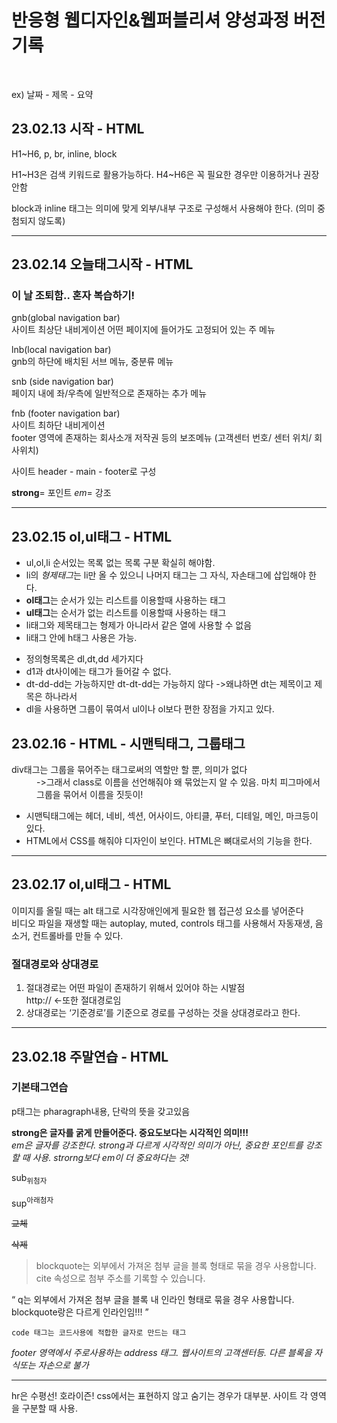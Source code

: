 <h1>반응형 웹디자인&웹퍼블리셔 양성과정 버전기록</h1>
<p><br></p>
<p>ex) 날짜 - 제목 - 요약</p>
<h2>23.02.13 시작 - HTML</h2>
<p>H1~H6, p, br, inline, block</p>
<p>H1~H3은 검색 키워드로 활용가능하다. H4~H6은 꼭 필요한 경우만 이용하거나 권장안함 </p>
<p>block과 inline 태그는 의미에 맞게 외부/내부 구조로 구성해서 사용해야 한다. (의미 중첨되지 않도록)</p>
<hr>
<h2>23.02.14 오늘태그시작 - HTML</h2>
<h3>이 날 조퇴함.. 혼자 복습하기!</h3>
<p>gnb(global navigation bar)<br>사이트 최상단 내비게이션 어떤 페이지에 들어가도 고정되어 있는 주 메뉴</p>
<p>lnb(local navigation bar)<br>gnb의 하단에 배치된 서브 메뉴, 중분류 메뉴</p>
<p>snb (side navigation bar)<br>페이지 내에 좌/우측에 일반적으로 존재하는 추가 메뉴</p>
<p>fnb (footer navigation bar)<br>사이트 최하단 내비게이션<br>footer 영역에 존재하는 회사소개 저작권 등의 보조메뉴 (고객센터 번호/ 센터 위치/ 회사위치)</P>
<p>사이트 header - main - footer로 구성</p>
<p><strong>strong</strong>= 포인트 <em>em</em>= 강조</p>
<blockqoute cite="https://webty.tistory.com/85"></blockquote>
<hr>
<h2>23.02.15 ol,ul태그 - HTML</h2>
<ul>
  <li>ul,ol,li 순서있는 목록 없는 목록 구분 확실히 해야함.</li>
  <li>li의 <em>형제태그</em>는 li만 올 수 있으니 나머지 태그는 그 자식, 자손태그에 삽입해야 한다.</li>
  <li><strong>ol태그</strong>는 순서가 있는 리스트를 이용할때 사용하는 태그</li>
  <li><strong>ul태그</strong>는 순서가 없는 리스트를 이용할때 사용하는 태그</li>
  <li>li태그와 제목태그는 형제가 아니라서 같은 열에 사용할 수 없음</li>
  <li>li태그 안에 h태그 사용은 가능.</li>
</ul>
<ul>
  <li>정의형목록은 dl,dt,dd 세가지다</li>
  <li>d1과 dt사이에는 태그가 들어갈 수 없다.</li>
  <li>dt-dd-dd는 가능하지만 dt-dt-dd는 가능하지 않다 ->왜냐하면 dt는 제목이고 제목은 하나라서</li>
  <li>dl을 사용하면 그룹이 묶여서 ul이나 ol보다 편한 장점을 가지고 있다.</li>
</ul>
<div class="study">
  <h2>23.02.16 - HTML - 시맨틱태그, 그룹태그</h2>
  <dl>
    <dt>div태그는 그룹을 묶어주는 태그로써의 역할만 할 뿐, 의미가 없다</dt>
    <dd>->그래서 class로 이름을 선언해줘야 왜 묶었는지 알 수 있음. 마치 피그마에서 그룹을 묶어서 이름을 짓듯이!</dd>
  </dl>
</div>
  <ul>
    <li>시맨틱태그에는 헤더, 네비, 섹션, 어사이드, 아티클, 푸터, 디테일, 메인, 마크등이 있다.</li>
    <li>HTML에서 CSS를 해줘야 디자인이 보인다. HTML은 뼈대로서의 기능을 한다.</li>
  </ul>  
<hr>
<h2>23.02.17 ol,ul태그 - HTML</h2>
  <p>이미지를 올릴 때는 alt 태그로 시각장애인에게 필요한 웹 접근성 요소를 넣어준다 <br>
  비디오 파일을 재생할 때는 autoplay, muted, controls 태그를 사용해서 자동재생, 음소거, 컨트롤바를 만들 수 있다. </p>
  <h3>절대경로와 상대경로</h3>
  <ol>
    <li>절대경로는 어떤 파일이 존재하기 위해서 있어야 하는 시발점<br>
http:// ←또한 절대경로임</li>
    <li>상대경로는 ‘기준경로’를 기준으로 경로를 구성하는 것을 상대경로라고 한다.</li>
  </ol>
<hr>
<h2>23.02.18 주말연습 - HTML</h2>
<h3>기본태그연습</h3>
<p>p태그는 pharagraph내용, 단락의 뜻을 갖고있음</p>
<strong>strong은 글자를 굵게 만들어준다. 중요도보다는 시각적인 의미!!! </strong><br>
<em>em은 글자를 강조한다. strong과 다르게 시각적인 의미가 아닌, 중요한 포인트를 강조할 때 사용. strorng보다 em이 더 중요하다는 것! </em>
  <p>sub<sub>위첨자</sub></p>
  <p>sup<sup>아래첨자</sup><p>
  <p><s>교체</s></p>
  <p><del>삭제</del><p>
<blockquote>
  blockquote는 외부에서 가져온 첨부 글을 블록 형태로 묶을 경우 사용합니다.
  cite 속성으로 첨부 주소를 기록할 수 있습니다.
</blockquote>
<q>
  q는 외부에서 가져온 첨부 글을 블록 내 인라인 형태로 묶을 경우 사용합니다.
  blockquote랑은 다르게 인라인임!!!
</q>
<p><code>code 태그는 코드사용에 적합한 글자로 만드는 태그</code></p>
<address>footer 영역에서 주로사용하는 address 태그. 웹사이트의 고객센터등. 다른 블록을 자식또는 자손으로 불가</address>
<hr>
<p>hr은 수평선! 호라이즌! css에서는 표현하지 않고 숨기는 경우가 대부분. 사이트 각 영역을 구분할 때 사용. </p>

  

